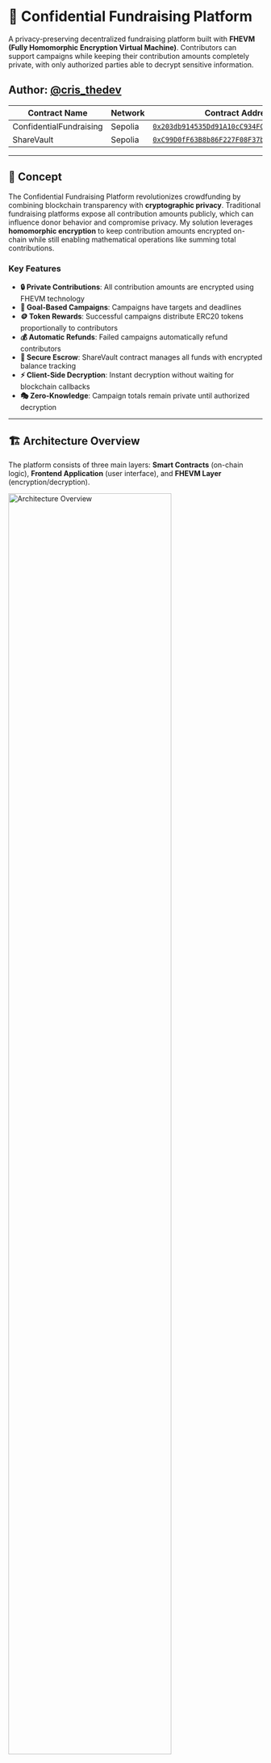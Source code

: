 # 🔐 Confidential Fundraising Platform

A privacy-preserving decentralized fundraising platform built with **FHEVM (Fully Homomorphic Encryption Virtual Machine)**. Contributors can support campaigns while keeping their contribution amounts completely private, with only authorized parties able to decrypt sensitive information.

Author: [@cris_thedev](https://x.com/cris_thedev)
---

| Contract Name | Network | Contract Address
|----------|-------------|--------|
| ConfidentialFundraising | Sepolia | [`0x203db914535Dd91A10cC934FC813C847d25B488e`](https://sepolia.etherscan.io/address/0x203db914535Dd91A10cC934FC813C847d25B488e) |
| ShareVault | Sepolia | [`0xC99D0fF63B8b86F227F08F37b40a563Ccc23c65b`](https://sepolia.etherscan.io/address/0xC99D0fF63B8b86F227F08F37b40a563Ccc23c65b) |
---

## 📖 Concept

The Confidential Fundraising Platform revolutionizes crowdfunding by combining blockchain transparency with **cryptographic privacy**. Traditional fundraising platforms expose all contribution amounts publicly, which can influence donor behavior and compromise privacy. My solution leverages **homomorphic encryption** to keep contribution amounts encrypted on-chain while still enabling mathematical operations like summing total contributions.

### Key Features

- **🔒 Private Contributions**: All contribution amounts are encrypted using FHEVM technology
- **🎯 Goal-Based Campaigns**: Campaigns have targets and deadlines
- **🪙 Token Rewards**: Successful campaigns distribute ERC20 tokens proportionally to contributors
- **💰 Automatic Refunds**: Failed campaigns automatically refund contributors
- **🔐 Secure Escrow**: ShareVault contract manages all funds with encrypted balance tracking
- **⚡ Client-Side Decryption**: Instant decryption without waiting for blockchain callbacks
- **🎭 Zero-Knowledge**: Campaign totals remain private until authorized decryption

---

## 🏗️ Architecture Overview

The platform consists of three main layers: **Smart Contracts** (on-chain logic), **Frontend Application** (user interface), and **FHEVM Layer** (encryption/decryption).

<img src="diagrams/png/architecture-overview.png" alt="Architecture Overview" width="80%">

### Smart Contract Architecture

<img src="diagrams/png/smart-contract-architecture.png" alt="Smart Contract Architecture" width="80%">

---

## 🔄 Application Flows

### 1. Campaign Creation Flow

<img src="diagrams/png/campaign-creation.png" alt="Campaign Creation Flow" width="80%">

### 2. Contribution Flow

<img src="diagrams/png/contribute.png" alt="Contribution Flow" width="80%">

### 3. Campaign Finalization Flow

<img src="diagrams/png/campaign-finalization.png" alt="Campaign Finalization Flow" width="80%">

### 4. Token Claim Flow

<img src="diagrams/png/token-claim.png" alt="Token Claim Flow" width="80%">

### 5. Vault Balance & Withdrawal Flow

<img src="diagrams/png/vault-balance-withdrawal.png" alt="Vault Balance & Withdrawal Flow" width="80%">

### 6. Encryption & Decryption Flow (Technical)

```mermaid
---
config:
  look: handDrawn
  theme: neutral
---

graph LR
    subgraph "📤 Encryption Process"
        A[Plain Value<br/>e.g., 100 ETH] --> B[FHEVM SDK<br/>Encrypt]
        B --> C[Encrypted Value<br/>euint64]
        B --> D[Proof<br/>ZK Proof]
        C --> E[Smart Contract]
        D --> E
    end

    subgraph "📥 Decryption Process"
        F[Smart Contract] --> G[getEncrypted...<br/>Read Function]
        G --> H[Encrypted Value]
        H --> I[FHEVM SDK<br/>Client-Side Decrypt]
        I --> J[Verify Permissions]
        J --> K[Plain Value<br/>100 ETH]
    end

    E -.Stored On-Chain.-> F

    style A fill:#ffcccc,stroke:#333,stroke-width:2px
    style K fill:#ccffcc,stroke:#333,stroke-width:2px
    style E fill:#cce5ff,stroke:#333,stroke-width:2px
    style F fill:#cce5ff,stroke:#333,stroke-width:2px
    style I fill:#ffd700,stroke:#333,stroke-width:3px
```

---

## 🚀 Getting Started

### Prerequisites

Ensure you have the following installed:

| Technology | Version | Purpose |
|------------|---------|---------|
| **Node.js** | >= 20.0.0 | Runtime environment |
| **npm** or **yarn** | Latest | Package manager |
| **Git** | Latest | Version control |
| **MetaMask** or compatible wallet | Latest | Web3 wallet |
| **Hardhat** | ^2.22.15 | Smart contract development |
| **TypeScript** | >= 5.0.0 | Type safety |

### Technology Stack

#### Smart Contracts
- **Solidity**: 0.8.24
- **FHEVM Core Contracts**: ^0.8.0
- **FHEVM Solidity Library**: ^0.8.0
- **Zama Oracle SDK**: ^0.2.0
- **Hardhat**: Development environment
- **TypeChain**: Type-safe contract interactions
- **Ethers v6**: Web3 library

#### Frontend
- **Next.js**: 15.0.0 (App Router)
- **React**: 19.1.0
- **TypeScript**: ^5.0.0
- **Viem**: ^2.21.53 (Ethereum client)
- **Ethers**: ^6.13.4 (Provider/Signer)
- **Privy**: ^3.0.1 (Wallet authentication)
- **Zama FHEVM Relayer SDK**: ^0.2.0 (Encryption/Decryption)
- **Tailwind CSS**: ^3.4.17 (Styling)

### Installation

#### 1. Clone the Repository

```bash
git clone git@github.com:cris-the-dev/confidential-fundraising.git
cd confidential-fundraising
```

#### 2. Install Contract Dependencies

```bash
npm install
```

#### 3. Install Frontend Dependencies

```bash
cd fundraising-frontend
npm install
```

#### 4. Configure Environment Variables

**Root `.env` file** (for contract deployment):
```bash
# Create .env file in root directory
cp .env.example .env

# Add your configuration
PRIVATE_KEY=your_wallet_private_key
SEPOLIA_RPC_URL=https://sepolia.infura.io/v3/YOUR_INFURA_KEY
ETHERSCAN_API_KEY=your_etherscan_api_key
```

**Frontend `.env.local` file**:
```bash
# Create .env.local in fundraising-frontend/
cd fundraising-frontend
cp .env.example .env.local

# Add your configuration
NEXT_PUBLIC_CONTRACT_ADDRESS=0x... # ConfidentialFundraising contract
NEXT_PUBLIC_VAULT_ADDRESS=0x...    # ShareVault contract
NEXT_PUBLIC_CHAIN_ID=11155111      # Sepolia testnet
NEXT_PUBLIC_RPC_URL=https://sepolia.infura.io/v3/YOUR_INFURA_KEY
NEXT_PUBLIC_PRIVY_APP_ID=your_privy_app_id
```

### Development Workflow

#### Local Development with Mock FHEVM

```bash
# Terminal 1: Start local Hardhat node
npm run node

# Terminal 2: Deploy contracts to localhost
npm run deploy:localhost

# Terminal 3: Start frontend
cd fundraising-frontend
npm run dev
```

Visit `http://localhost:3000` to see the application.

#### Testing Contracts

```bash
# Run all tests
npm test

# Run tests with coverage
npm run coverage:mock

# Run specific test file
npx hardhat test test/ConfidentialFundraising.test.ts
```

#### Compile Contracts

```bash
npm run compile
```

This generates:
- Compiled artifacts in `artifacts/`
- TypeChain types in `types/`
- ABI files for frontend integration

### Deployment

#### Deploy to Sepolia Testnet

```bash
# Ensure .env is configured with PRIVATE_KEY and SEPOLIA_RPC_URL
npm run deploy:sepolia

# Verify contracts on Etherscan
npm run verify:sepolia
```

The deployment script will output contract addresses:
```
✅ ShareVault deployed to: 0x...
✅ ConfidentialFundraising deployed to: 0x...
```

Update these addresses in `fundraising-frontend/.env.local`.

#### Production Build

```bash
cd fundraising-frontend
npm run build
npm start
```

---

## 📋 Deployed Contracts Detail

### Contract Addresses (Sepolia Testnet)

Update these values in your `.env.local` file after deployment:

```
NEXT_PUBLIC_CONTRACT_ADDRESS=<ConfidentialFundraising-address>
NEXT_PUBLIC_VAULT_ADDRESS=<ShareVault-address>
NEXT_PUBLIC_CHAIN_ID=11155111
```

### Contract Specifications

#### 1. ConfidentialFundraising.sol

**Address**: Set in `NEXT_PUBLIC_CONTRACT_ADDRESS`

**Purpose**: Main fundraising campaign management contract

**Key Functions**:
| Function | Parameters | Description | Access |
|----------|-----------|-------------|--------|
| `createCampaign` | `title`, `description`, `target`, `duration` | Creates new campaign | Public |
| `contribute` | `campaignId`, `encryptedAmount`, `proof` | Contribute to campaign | Public |
| `finalizeCampaign` | `campaignId`, `tokenName`, `tokenSymbol` | Finalize after deadline | Owner only |
| `claimTokens` | `campaignId` | Claim reward tokens | Contributors |
| `getEncryptedContribution` | `campaignId`, `user` | Get encrypted contribution | Public (read) |
| `getEncryptedTotalRaised` | `campaignId` | Get encrypted campaign total | Public (read) |

**Events**:
- `CampaignCreated(uint256 campaignId, address owner, string title, uint256 target)`
- `ContributionMade(uint256 campaignId, address contributor)`
- `CampaignFinalized(uint256 campaignId, bool successful, address tokenAddress)`
- `TokensClaimed(uint256 campaignId, address contributor, uint256 amount)`
- `CampaignFailed(uint256 campaignId)`

**Storage**:
- `Campaign[] public campaigns` - Array of all campaigns
- `mapping(uint256 => mapping(address => euint64)) contributions` - Encrypted contributions
- `mapping(uint256 => euint64) totalRaised` - Encrypted campaign totals

#### 2. ShareVault.sol

**Address**: Set in `NEXT_PUBLIC_VAULT_ADDRESS`

**Purpose**: Secure escrow managing encrypted user balances and campaign locks

**Key Functions**:
| Function | Parameters | Description | Access |
|----------|-----------|-------------|--------|
| `deposit` | - (payable) | Deposit ETH into vault | Public |
| `withdraw` | `amount` | Withdraw available balance | Public |
| `lockFunds` | `user`, `campaignId`, `encryptedAmount` | Lock funds for campaign | Campaign contract |
| `transferLockedFunds` | `recipient`, `campaignId` | Transfer locked funds | Campaign contract |
| `unlockFunds` | `campaignId` | Unlock funds (refund) | Campaign contract |
| `getEncryptedBalance` | `user` | Get encrypted balance | Public (read) |
| `getEncryptedBalanceAndLocked` | `user` | Get balance + total locked | Public (read) |
| `getEncryptedTotalLocked` | `user` | Get total locked amount | Public (read) |

**Events**:
- `Deposited(address user, uint256 amount)`
- `Withdrawn(address user, uint256 amount)`
- `FundsLocked(address user, uint256 campaignId, uint256 amount)`
- `FundsTransferred(address recipient, uint256 campaignId, uint256 amount)`
- `FundsUnlocked(uint256 campaignId, address user, uint256 amount)`

**Storage**:
- `mapping(address => euint64) private balances` - Encrypted user balances
- `mapping(address => mapping(uint256 => euint64)) private lockedAmounts` - Per-campaign locks
- `mapping(address => uint256) private totalLocked` - Total locked per user

#### 3. CampaignToken.sol (ERC20)

**Address**: Deployed dynamically per campaign

**Purpose**: Campaign-specific reward tokens for successful campaigns

**Specifications**:
- **Standard**: ERC20
- **Max Supply**: 1,000,000,000 (1 billion tokens)
- **Decimals**: 18
- **Distribution**: Proportional to contribution amount
- **Formula**: `userTokens = (userContribution / campaignTarget) × MAX_SUPPLY`

**Key Functions**:
| Function | Parameters | Description | Access |
|----------|-----------|-------------|--------|
| `mint` | `to`, `amount` | Mint tokens to address | Owner only (ConfidentialFundraising) |
| `balanceOf` | `account` | Get token balance | Public (read) |
| `transfer` | `to`, `amount` | Transfer tokens | Token holder |

**Metadata**:
- Name and symbol set by campaign owner during finalization
- Immutable `campaignId` reference
- Cannot mint beyond MAX_SUPPLY

### Network Configuration

| Network | Chain ID | RPC URL | Block Explorer |
|---------|----------|---------|----------------|
| **Sepolia** | 11155111 | `https://sepolia.infura.io/v3/...` | https://sepolia.etherscan.io |
| **Localhost** | 31337 | `http://127.0.0.1:8545` | N/A |
| **Hardhat** | 31337 | In-memory | N/A |

### Compiler Configuration

```json
{
  "solidity": "0.8.24",
  "optimizer": {
    "enabled": true,
    "runs": 200,
    "viaIR": true
  },
  "evmVersion": "cancun"
}
```

**Note**: `viaIR: true` is required for FHEVM contracts to compile correctly.

### Security Features

- **Access Control**: Owner-only functions protected by modifiers
- **FHE Permissions**: Strict permission management via `FHE.allow()`
- **Reentrancy Protection**: NonReentrant modifiers on external calls
- **Input Validation**: Comprehensive checks on all parameters
- **State Machine**: Campaign lifecycle enforced by state checks
- **Locked Funds Isolation**: Per-campaign fund locks prevent double-spending
- **Cache Expiration**: 10-minute timeout on decrypted values
- **Max Supply Enforcement**: Token minting capped at 1 billion

---

## 📚 Additional Resources

- **FHEVM Documentation**: https://docs.zama.ai/fhevm
- **Hardhat Documentation**: https://hardhat.org/docs
- **Next.js Documentation**: https://nextjs.org/docs
- **Privy Documentation**: https://docs.privy.io
- **Viem Documentation**: https://viem.sh

---

## 🤝 Contributing

Contributions are welcome! Please follow these steps:

1. Fork the repository
2. Create a feature branch: `git checkout -b feature/your-feature`
3. Commit changes: `git commit -m 'Add your feature'`
4. Push to branch: `git push origin feature/your-feature`
5. Open a pull request

---

## 📄 License

This project is licensed under the MIT License. See LICENSE file for details.

---

## 🔒 Privacy & Security Notice

This platform uses **FHEVM (Fully Homomorphic Encryption)** to ensure:
- Contribution amounts are **never** visible on-chain in plaintext
- Only authorized parties (contributors + campaign owner) can decrypt values
- Mathematical operations (summing contributions) work on encrypted data
- Zero-knowledge proofs validate encrypted values without revealing them

**Security Audits**: Smart contracts should be professionally audited before mainnet deployment.

---

## 👨‍💻 Author

**cristhedev**

- 🐙 GitHub: [@cris-the-dev](https://github.com/cris-the-dev)
- 📧 Email: tiennln.work@gmail.com
- 🔗 Repository: [confidental-fundraising](https://github.com/cris-the-dev/confidental-fundraising)

---

Built with ❤️ by [cristhedev](https://github.com/cris-the-dev) using Zama's FHEVM technology
